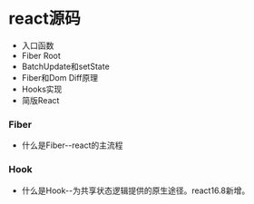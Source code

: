 # react源码

- 入口函数
- Fiber Root
- BatchUpdate和setState
- Fiber和Dom Diff原理
- Hooks实现
- 简版React

### Fiber
- 什么是Fiber--react的主流程

### Hook
- 什么是Hook--为共享状态逻辑提供的原生途径。react16.8新增。
